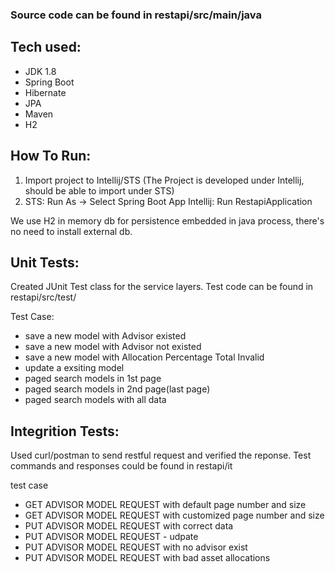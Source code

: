 ### Source code can be found in restapi/src/main/java

## Tech used:
* JDK 1.8
* Spring Boot
* Hibernate
* JPA
* Maven
* H2

## How To Run:
1. Import project to Intellij/STS (The Project is developed under Intellij, should be able to import under STS)
2. STS: Run As -> Select Spring Boot App 
   Intellij: Run RestapiApplication 
   
We use H2 in memory db for persistence embedded in java process, there's no need to install external db.

## Unit Tests:
Created JUnit Test class for the service layers.
Test code can be found in restapi/src/test/

Test Case:
* save a new model with Advisor existed
* save a new model with Advisor not existed
* save a new model with Allocation Percentage Total Invalid
* update a exsiting model
* paged search models in 1st page
* paged search models in 2nd page(last page)
* paged search models with all data



## Integrition Tests:
Used curl/postman to send restful request and verified the reponse.
Test commands and responses could be found in restapi/it

test case
* GET ADVISOR MODEL REQUEST with default page number and size
* GET ADVISOR MODEL REQUEST with customized page number and size
* PUT ADVISOR MODEL REQUEST with correct data
* PUT ADVISOR MODEL REQUEST - udpate
* PUT ADVISOR MODEL REQUEST with no advisor exist
* PUT ADVISOR MODEL REQUEST with bad asset allocations

```

